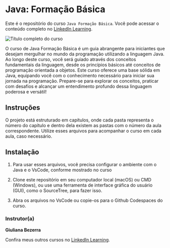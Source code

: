 # Java: Formação Básica

Este é o repositório do curso `Java Formação Básica`. Você pode acessar o conteúdo completo no [LinkedIn Learning][lil-course-url]. 

![Título completo do curso][lil-thumbnail-url]  

O curso de Java Formação Básica é um guia abrangente para iniciantes que desejam mergulhar no mundo da programação utilizando a linguagem Java. Ao longo deste curso, você será guiado através dos conceitos fundamentais da linguagem, desde os princípios básicos até conceitos de programação orientada a objetos. Este curso oferece uma base sólida em Java, equipando você com o conhecimento necessário para iniciar sua jornada na programação. Prepare-se para explorar os conceitos, praticar com desafios e alcançar um entendimento profundo dessa linguagem poderosa e versátil!		 

## Instruções 

O projeto está estruturado em capítulos, onde cada pasta representa o número do capítulo e dentro dela existem as pastas com o número da aula correspondente. Utilize esses arquivos para acompanhar o curso em cada aula, caso necessário.

## Instalação 

1. Para usar esses arquivos, você precisa configurar o ambiente com o Java e o VsCode, conforme mostrado no curso

2. Clone este repositório em seu computador local (macOS) ou CMD (Windows), ou use uma ferramenta de interface gráfica do usuário (GUI), como o SourceTree, para fazer isso. 

3. Abra os arquivos no VsCode ou copie-os para o Github Codespaces do curso.

### Instrutor(a) 

**Giuliana Bezerra** 

Confira meus outros cursos no [LinkedIn Learning](https://www.linkedin.com/learning/instructors/). 

[0]: # (Replace these placeholder URLs with actual course URLs) 
[lil-course-url]: https://www.linkedin.com 
[lil-thumbnail-url]: https:// 

[1]: # (End of BP-Instruction ###############################################################################################) 
